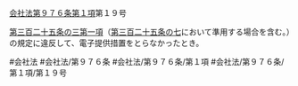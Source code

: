 [会社法第９７６条第１項](会社法＿＿＿＿第９７６条第１項)第１９号

[第三百二十五条の三第一項](会社法＿＿＿＿第３２５条の３第１項)（[第三百二十五条の七](会社法＿＿＿＿第３２５条の７)において準用する場合を含む。）の規定に違反して、電子提供措置をとらなかったとき。


#会社法
#会社法/第９７６条
#会社法/第９７６条/第１項
#会社法/第９７６条/第１項/第１９号

